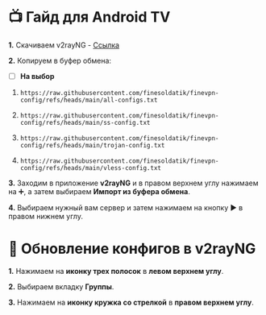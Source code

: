 # 📺 Гайд для Android TV
**1.** Скачиваем v2rayNG - [Ссылка](https://github.com/2dust/v2rayNG/releases/download/1.9.31/v2rayNG_1.9.31_universal.apk)

**2.** Копируем в буфер обмена: 

 - [ ] **На выбор**

1) `https://raw.githubusercontent.com/finesoldatik/finevpn-config/refs/heads/main/all-configs.txt`
2. `https://raw.githubusercontent.com/finesoldatik/finevpn-config/refs/heads/main/ss-config.txt`
3) `https://raw.githubusercontent.com/finesoldatik/finevpn-config/refs/heads/main/trojan-config.txt`
4. `https://raw.githubusercontent.com/finesoldatik/finevpn-config/refs/heads/main/vless-config.txt`

**3.** Заходим в приложение **v2rayNG** и в правом верхнем углу нажимаем на ➕, а затем выбираем **Импорт из буфера обмена**.

**4.** Выбираем нужный вам сервер и затем нажимаем на кнопку ▶️ в правом нижнем углу.

# 🔄 Обновление конфигов в v2rayNG
**1.** Нажимаем на **иконку трех полосок** в **левом верхнем углу**.

**2.** Выбираем вкладку **Группы**.

**3.** Нажимаем на **иконку кружка со стрелкой** в **правом верхнем углу**.
